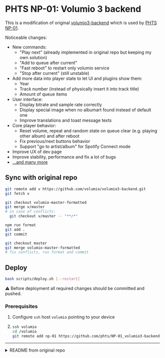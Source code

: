 # PHTS NP-01: Volumio 3 backend

This is a modification of original [volumio3-backend] which is used by [PHTS NP-01].

Noticeable changes:

- New commands:
  - "Play next" (already implemented in original repo but keeping my own solution)
  - "Add to queue after current"
  - "Fast reboot" to restart only volumio service
  - "Stop after current" (still unstable)
- Add more data into player state to let UI and plugins show them:
  - Year
  - Track number (instead of physically insert it into track title)
  - Amount of queue items
- User interface:
  - Display bitrate and sample rate correctly
  - Display special image when no albumart found instead of default one
  - Improve translations and toast message texts
- Core player behavior:
  - Reset volume, repeat and random state on queue clear (e.g. playing other album) and after reboot
  - Fix previous/next buttons behavior
  - Support "go to artist/album" for Spotify Connect mode
- Improve UX of dev page
- Improve stability, performance and fix a lot of bugs
- [...and many more][commits]

## Sync with original repo

```sh
git remote add v https://github.com/volumio/volumio3-backend.git
git fetch v

git checkout volumio-master-formatted
git merge v/master
# in case of conflicts:
  git checkout v/master -- "**/*"

npm run format
git add .
git commit

git checkout master
git merge volumio-master-formatted
# fix conflicts, run format and commit
```

## Deploy

```sh
bash scripts/deploy.sh [--restart]
```

:warning: Before deployment all required changes should be committed and pushed.

### Prerequisites

1. Configure `ssh` host `volumio` pointing to your device
2. ```sh
   ssh volumio
   cd /volumio
   git remote add np-01 https://github.com/phts/NP-01_volumio3-backend.git
   ```

[volumio3-backend]: https://github.com/volumio/volumio3-backend
[PHTS NP-01]: https://tsaryk.com/NP-01
[commits]: https://github.com/volumio/volumio3-backend/compare/master...phts:NP-01_volumio3-backend:master

---

<details>
<summary>README from original repo</summary>

[![Open Source Love](https://badges.frapsoft.com/os/v2/open-source.png?v=103)](https://github.com/ellerbrock/open-source-badges/)
[![License: GPL v3](https://img.shields.io/badge/License-GPLv3-blue.svg)](https://www.gnu.org/licenses/gpl-3.0)
[![Awesome](https://awesome.re/badge.svg)](https://github.com/thibmaek/awesome-raspberry-pi)
[![js-semistandard-style](https://img.shields.io/badge/code%20style-semistandard-brightgreen.svg?style=flat-square)](https://github.com/standard/semistandard)
[![Volumio](https://volumio.org/wp-content/uploads/2016/02/Volumio_logo_HD2000.jpg)](https://volumio.org)

## What is Volumio

Volumio is a Free and Open Source Linux Distribution, designed and fine-tuned exclusively for music playback. It runs on a variety of devices, typically small and cheap computers like the Raspberry PI, but also on low power PCs, notebooks or thin clients.

By flashing (installing) Volumio on any of this platforms, it will then become an headless Audiophile Music Player. Headless means that the only way to control it will be with another Mobile phone, computer or tablet.

This is made possible by Volumio’s UI: a web applications that runs on any device with a browser, and that allows an easy and intuitive control of your playback sessions. All communications between the webapp and Volumio will happen trough your home network.

## What's in this repo

This repository contains the source code of Volumio's Backend, which is a Node.Js application which:

- Manages running processes and daemons for audio playback
- Manages the system's vitals and configurations such as network, settings, lifecycle

## Other parts of Volumio

Volumio is made with several components, some of which are open-source. They are:

- [Volumio OS Build System ](https://github.com/volumio/volumio3-os)
- [Volumio Backend](https://github.com/volumio/volumio3-backend)
- [Volumio User interface](https://github.com/volumio/Volumio2-UI)

## Resources

Developers are welcome! Check out the resources:

- [Main documentation](https://developers.volumio.com)

</details>
